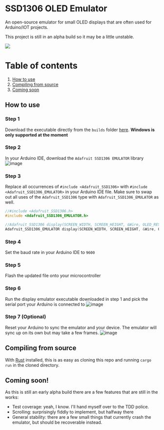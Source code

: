 # SSD1306 OLED Emulator

An open-source emulator for small OLED displays that are often used for Arduino/IOT projects.

This project is still in an alpha build so it may be a little unstable.

![](https://i.imgur.com/IJizhnY.gif)

# Table of contents
1. [How to use](#how-to-use)
2. [Compiling from source](#compiling-from-source)
3. [Coming soon](#coming-soon)

## How to use

### Step 1
Download the executable directly from the `builds` folder [here](https://github.com/sam-peach/SSD1306-OLED-Emulator/tree/master/builds).
**Windows is only supported at the moment**

### Step 2
In your Arduino IDE, download the `Adafruit SSD1306 EMULATOR` library
![image](https://user-images.githubusercontent.com/47146346/187985507-382e9b46-a7d5-4fc6-aebe-15b3a05dc245.png)

### Step 3
Replace all occurrences of `#include <Adafruit_SSD1306>` with `#include <Adafruit_SSD1306_EMULATOR>` in your Arduino IDE file. Make sure to swap out all uses of the `Adafruit_SSD1306` type with `Adafruit_SSD1306_EMULATOR` as well.
```c++
//#include <Adafruit_SSD1306.h>
#include <Adafruit_SSD1306_EMULATOR.h>
```
```c++
//Adafruit_SSD1306 display(SCREEN_WIDTH, SCREEN_HEIGHT, &Wire, OLED_RESET);
Adafruit_SSD1306_EMULATOR display(SCREEN_WIDTH, SCREEN_HEIGHT, &Wire, OLED_RESET);
```

### Step 4
Set the baud rate in your Arduino IDE to `9600`

### Step 5
Flash the updated file onto your microcontroller

### Step 6
Run the display emulator executable downloaded in step 1 and pick the serial port your Arduino is connected to
![image](https://user-images.githubusercontent.com/47146346/187987118-c69a9fd4-d280-41e2-95ef-07926ab03dfc.png)

### Step 7 (Optional)
Reset your Arduino to sync the emulator and your device. The emulator will sync up on its own but may take a few frames.
![image](https://user-images.githubusercontent.com/47146346/187988028-fada03ae-00ef-4a2c-b69c-ce830682e43f.png)

## Compiling from source
With [Rust](https://www.rust-lang.org/) installed, this is as easy as cloning this repo and running `cargo run` in the cloned directory.

## Coming soon!
As this is still an early alpha build there are a few features that are still in the works:
- Test coverage: yeah, I know. I'll hand myself over to the TDD police.
- Scrolling: surprisingly fiddly to implement, but halfway there
- General stability: there are a few small things that currently crash the emulator, but should be recoverable instead.

